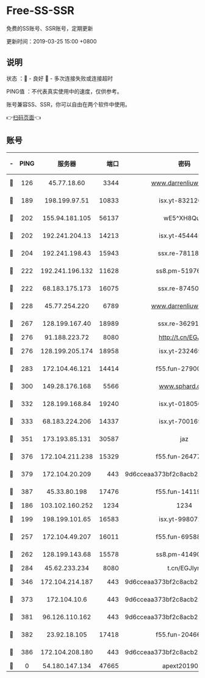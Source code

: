 # Free-SS-SSR

免费的SS账号、SSR账号，定期更新

更新时间：2019-03-25 15:00 +0800

## 说明

状态     ：🙂 - 良好 🙁 - 多次连接失败或连接超时

PING值   ：不代表真实使用中的速度，仅供参考。

账号兼容SS、SSR，你可以自由在两个软件中使用。

👉[扫码页面](https://liesauer.github.io/Free-SS-SSR/)👈

## 账号

|-|PING|服务器|端口|密码|加密方式|区域|
|:----:|:----:|:-----:|-----:|:----:|:----:|:----:|
|🙂|126|45.77.18.60|3344|www.darrenliuwei.com|aes-256-cfb|JP|
|🙂|189|198.199.97.51|10833|isx.yt-83212051|aes-256-cfb|US|
|🙂|202|155.94.181.105|56137|wE5^XH8Quw|aes-256-cfb|US|
|🙂|202|192.241.204.13|14213|isx.yt-45444530|aes-256-cfb|US|
|🙂|204|192.241.198.43|15943|ssx.re-78118439|aes-256-cfb|US|
|🙂|222|192.241.196.132|11628|ss8.pm-51976086|aes-256-cfb|US|
|🙂|222|68.183.175.173|16075|ssx.re-87450800|aes-256-cfb|US|
|🙂|228|45.77.254.220|6789|www.darrenliuwei.com|aes-256-cfb|SG|
|🙂|267|128.199.167.40|18989|ssx.re-36291667|aes-256-cfb|SG|
|🙂|276|91.188.223.72|8080|http://t.cn/EGJIyrl|rc4-md5|RU|
|🙂|276|128.199.205.174|18958|isx.yt-23246938|aes-256-cfb|SG|
|🙂|283|172.104.46.121|14414|f55.fun-27900052|aes-256-cfb|SG|
|🙂|300|149.28.176.168|5566|www.sphard.com|aes-256-cfb|AU|
|🙂|332|128.199.168.84|19240|isx.yt-01805648|aes-256-cfb|SG|
|🙂|333|68.183.224.206|14337|isx.yt-70016969|aes-256-cfb|SG|
|🙂|351|173.193.85.131|30587|jaz|aes-256-cfb|US|
|🙂|376|172.104.211.238|15329|f55.fun-26477830|aes-256-cfb|US|
|🙂|379|172.104.20.209|443|9d6cceaa373bf2c8acb22e60b6a58be6|aes-256-cfb|US|
|🙂|387|45.33.80.198|17476|f55.fun-14119354|aes-256-cfb|US|
|🙂|186|103.102.160.252|1234|1234|rc4-md5|JP|
|🙂|199|198.199.101.65|16583|isx.yt-99807237|aes-256-cfb|US|
|🙂|257|172.104.49.207|16011|f55.fun-69588611|aes-256-cfb|SG|
|🙂|262|128.199.143.68|15578|ss8.pm-41490223|aes-256-cfb|SG|
|🙂|284|45.62.233.234|8080|t.cn/EGJIyrl|rc4-md5|CA|
|🙂|346|172.104.214.187|443|9d6cceaa373bf2c8acb22e60b6a58be6|aes-256-cfb|US|
|🙂|373|172.104.10.6|443|9d6cceaa373bf2c8acb22e60b6a58be6|aes-256-cfb|US|
|🙂|381|96.126.110.162|443|9d6cceaa373bf2c8acb22e60b6a58be6|aes-256-cfb|US|
|🙂|382|23.92.18.105|17418|f55.fun-20466360|aes-256-cfb|US|
|🙂|386|172.104.208.180|443|9d6cceaa373bf2c8acb22e60b6a58be6|aes-256-cfb|US|
|🙁|0|54.180.147.134|47665|apext2019001|chacha20|KR|
